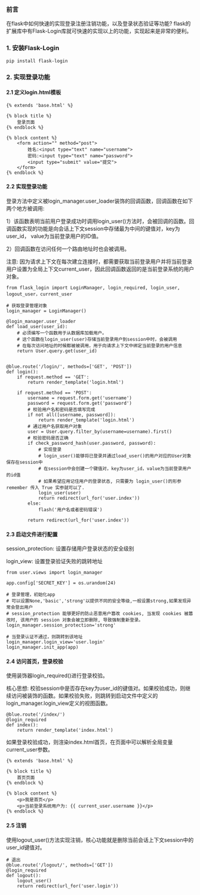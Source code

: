  
### 前言

在flask中如何快速的实现登录注册注销功能，以及登录状态验证等功能? flask的扩展库中有Flask-Login库就可快速的实现以上的功能，实现起来是非常的便利。

### 1. 安装Flask-Login

	pip install flask-login

### 2. 实现登录功能

#### 2.1 定义login.html模板


	{% extends 'base.html' %}
	
	{% block title %}
	    登录页面
	{% endblock %}
	
	{% block content %}
	    <form action="" method="post">
	        姓名:<input type="text" name="username">
	        密码:<input type="text" name="password">
	        <input type="submit" value="提交">
	    </form>
	{% endblock %}

#### 2.2 实现登录功能

登录方法中定义被login_manager.user_loader装饰的回调函数，回调函数在如下两个地方被调用:

1）该函数表明当前用户登录成功时调用login_user()方法时，会被回调的函数。回调函数实现的功能是向会话上下文session中存储最为中间的键值对，key为user_id， value为当前登录用户的ID值。

2）回调函数在访问任何一个路由地址时也会被调用。

注意: 因为请求上下文在每次建立连接时，都需要获取当前登录用户并将当前登录用户设置为全局上下文current_user，因此回调函数返回的是当前登录系统的用户对象。

	from flask_login import LoginManager, login_required, login_user, logout_user，current_user
	
	# 获取登录管理对象
	login_manager = LoginManager()	

	@login_manager.user_loader
	def load_user(user_id):
	    # 必须编写一个函数用于从数据库加载用户。
	    # 这个函数在login_user(user)存储当前登录用户到session中时，会被调用
	    # 在每次访问地址的时候都被被调用，用于向请求上下文中绑定当前登录的用户信息
	    return User.query.get(user_id)


	@blue.route('/login/', methods=['GET', 'POST'])
	def login():
	    if request.method == 'GET':
	        return render_template('login.html')
	
	    if request.method == 'POST':
	        username = request.form.get('username')
	        password = request.form.get('password')
	        # 校验用户名和密码是否填写完成
	        if not all([username, password]):
	            return render_template('login.html')
	        # 通过用户名获取用户对象
	        user = User.query.filter_by(username=username).first()
	        # 校验密码是否正确
	        if check_password_hash(user.password, password):
	            # 实现登录
	            # login_user()能够将已登录并通过load_user()的用户对应的User对象保存在session中
	            # 在session中会创建一个键值对，key为user_id，value为当前登录用户的id值
	            # 如果希望应用记住用户的登录状态, 只需要为 login_user()的形参 remember 传入 True 实参就可以了.
	            login_user(user)
	            return redirect(url_for('user.index'))
	        else:
	            flash('用户名或者密码错误')
	
	        return redirect(url_for('user.index'))

#### 2.3 启动文件进行配置

session_protection: 设置存储用户登录状态的安全级别

login_view: 设置登录验证失败的跳转地址

	from user.views import login_manager

	app.config['SECRET_KEY'] = os.urandom(24)

	# 登录管理，初始化app
	# 可以设置None,'basic','strong'以提供不同的安全等级,一般设置strong,如果发现异常会登出用户
	# session_protection 能够更好的防止恶意用户篡改 cookies, 当发现 cookies 被篡改时, 该用户的 session 对象会被立即删除, 导致强制重新登录。
	login_manager.session_protection='strong'

	# 当登录认证不通过，则跳转到该地址
	login_manager.login_view='user.login'
	login_manager.init_app(app)

 
#### 2.4 访问首页，登录校验

使用装饰器login_required()进行登录校验。

核心思想: 校验session中是否存在key为user_id的键值对。如果校验成功，则继续访问被装饰的函数。如果校验失败，则跳转到启动文件中定义的login_manager.login_view定义的视图函数。

	@blue.route('/index/')
	@login_required
	def index():
	    return render_template('index.html')


如果登录校验成功，则渲染index.html首页，在页面中可以解析全局变量current_user参数。

	{% extends 'base.html' %}
	
	{% block title %}
	    首页页面
	{% endblock %}
	
	{% block content %}
	    <p>我是首页</p>
	    <p>当前登录系统用户为: {{ current_user.username }}</p>
	{% endblock %}

#### 2.5 注销

使用logout_user()方法实现注销，核心功能就是删除当前会话上下文session中的user_id键值对。

	# 退出
	@blue.route('/logout/', methods=['GET'])
	@login_required
	def logout():
	    logout_user()
	    return redirect(url_for('user.login'))